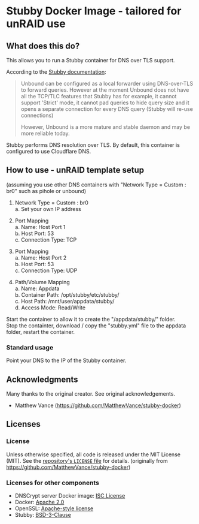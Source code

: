 # Stubby Docker Image - tailored for unRAID use

## What does this do?

This allows you to run a Stubby container for DNS over TLS support.

According to the [Stubby documentation](https://dnsprivacy.org/wiki/display/DP/About+Stubby):
> Unbound can be configured as a local forwarder using DNS-over-TLS to forward queries. However at the moment Unbound does not have all the TCP/TLC features that Stubby has for example, it cannot support 'Strict' mode, it cannot pad queries to hide query size and it opens a separate connection for every DNS query (Stubby will re-use connections)
>
>However, Unbound is a more mature and stable daemon and may be more reliable today. 

Stubby performs DNS resolution over TLS. By default, this container is configured to use Cloudflare DNS. 

## How to use - unRAID template setup
(assuming you use other DNS containers with "Network Type = Custom : br0" such as pihole or unbound)

1.  Network Type = Custom : br0  
  a.  Set your own IP address
  
2.  Port Mapping  
  a.  Name:  Host Port 1  
  b.  Host Port:  53  
  c.  Connection Type:  TCP

3.  Port Mapping  
  a.  Name:  Host Port 2  
  b.  Host Port:  53  
  c.  Connection Type:  UDP  

4.  Path/Volume Mapping  
  a.  Name:  Appdata  
  b.  Container Path:  /opt/stubby/etc/stubby/  
  c.  Host Path:  /mnt/user/appdata/stubby/  
  d.  Access Mode:  Read/Write  
  
Start the container to allow it to create the "/appdata/stubby/" folder.  
Stop the containter, download / copy the "stubby.yml" file to the appdata folder, restart the container.

### Standard usage

Point your DNS to the IP of the Stubby container.

## Acknowledgments

Many thanks to the original creator.  See original acknowledgements.
- Matthew Vance (https://github.com/MatthewVance/stubby-docker)


## Licenses
### License

Unless otherwise specified, all code is released under the MIT License (MIT). See the [repository's `LICENSE` file](https://github.com/fdm1980/stubby-docker/blob/fdm1980-unRAID/LICENSE) for details.
(originally from https://github.com/MatthewVance/stubby-docker)

### Licenses for other components

- DNSCrypt server Docker image: [ISC License](https://github.com/jedisct1/dnscrypt-server-docker/blob/master/LICENSE)
- Docker: [Apache 2.0](https://github.com/docker/docker/blob/master/LICENSE)
- OpenSSL: [Apache-style license](https://www.openssl.org/source/license.html)
- Stubby: [BSD-3-Clause](https://github.com/getdnsapi/getdns/blob/develop/LICENSE)
